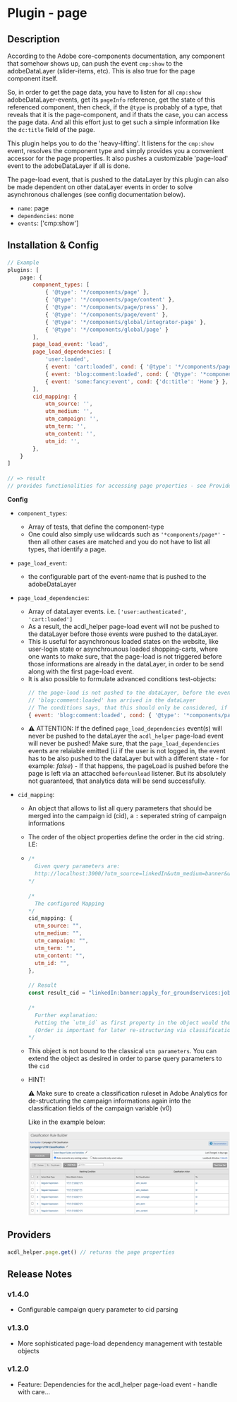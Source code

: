 # Plugin - page

## Description

According to the Adobe core-components documentation, any component that somehow shows up, can push the event `cmp:show` to the adobeDataLayer (slider-items, etc).
This is also true for the page component itself.

So, in order to get the page data, you have to listen for all `cmp:show` adobeDataLayer-events, get its `pageInfo` reference, get the state of this referenced component, then check, if the `@type` is probably of a type, that reveals that it is the page-component, and if thats the case, you can access the page data. And all this effort just to get such a simple information like the `dc:title` field of the page.

This plugin helps you to do the 'heavy-lifting'. It listens for the `cmp:show` event, resolves the component type and simply provides you a convenient accessor for the page properties. It also pushes a customizable 'page-load' event to the adobeDataLayer if all is done.

The page-load event, that is pushed to the dataLayer by this plugin can also be made dependent on other dataLayer events in order to solve asynchronous challenges (see config documentation below).

- `name`: page
- `dependencies`: none
- `events`: ['cmp:show']

## Installation & Config

```javascript
// Example
plugins: [
    page: {
        component_types: [
            { '@type': '*/components/page' },
            { '@type': '*/components/page/content' },
            { '@type': '*/components/page/press' },
            { '@type': '*/components/page/event' },
            { '@type': '*/components/global/integrator-page' },
            { '@type': '*/components/global/page' }
        ],
        page_load_event: 'load',
        page_load_dependencies: [
            'user:loaded',
            { event: 'cart:loaded', cond: { '@type': '*/components/page/cart' } },
            { event: 'blog:comment:loaded', cond: { '@type': '*components/page/blog*' } },
            { event: 'some:fancy:event', cond: {'dc:title': 'Home'} },
        ],
        cid_mapping: {
            utm_source: '',
            utm_medium: '',
            utm_campaign: '',
            utm_term: '',
            utm_content: '',
            utm_id: '',
        },
    }
]

// => result
// provides functionalities for accessing page properties - see Providers, below
```

**Config**

- `component_types`:

  - Array of tests, that define the component-type
  - One could also simply use wildcards such as `'*components/page*'` - then all other cases are matched and you do not have to list all types, that identify a page.

- `page_load_event`:

  - the configurable part of the event-name that is pushed to the adobeDataLayer

- `page_load_dependencies`:

  - Array of dataLayer events. i.e. `['user:authenticated', 'cart:loaded']`
  - As a result, the acdl_helper page-load event will not be pushed to the dataLayer before those events were pushed to the dataLayer.
  - This is useful for asynchronous loaded states on the website, like user-login state or asynchrounous loaded shopping-carts, where one wants to make sure, that the page-load is not triggered before those informations are already in the dataLayer, in order to be send along with the first page-load event.
  - It is also possible to formulate advanced conditions test-objects:
    ```javascript
    // the page-load is not pushed to the dataLayer, before the event
    // 'blog:comment:loaded' has arrived in the dataLayer
    // The conditions says, that this should only be considered, if the page @type is a blog
    { event: 'blog:comment:loaded', cond: { '@type': '*components/page/blog*' } },
    ```
  - ⚠️ ATTENTION: If the defined `page_load_dependencies` event(s) will never be pushed to the dataLayer the `acdl_helper` page-load event will never be pushed! Make sure, that the `page_load_dependencies` events are relaiable emitted (i.i if the user is not logged in, the event has to be also pushed to the dataLayer but with a different state - for example: _false_) - If that happens, the pageLoad is pushed before the page is left via an attacched `beforeunload` listener. But its absolutely not guaranteed, that analytics data will be send successfully.

- `cid_mapping`:

  - An object that allows to list all query parameters that should be merged into the campaign id (cid), a `:` seperated string of campaign informations
  - The order of the object properties define the order in the cid string. I.E:
  - ```javascript
    /*
      Given query parameters are:
      http://localhost:3000/?utm_source=linkedIn&utm_medium=banner&utm_campaign=apply_for_groundservices&utm_id=12345&utm_term=jobsearch&utm_content=variant+A
    */

    /*
      The configured Mapping
    */
    cid_mapping: {
      utm_source: "",
      utm_medium: "",
      utm_campaign: "",
      utm_term: "",
      utm_content: "",
      utm_id: "",
    },

    // Result
    const result_cid = "linkedIn:banner:apply_for_groundservices:jobsearch:variant+A:12345"

    /*
      Further explanation:
      Putting the `utm_id` as first property in the object would the result in a cid-string with the utm_id set to the first place
      (Order is important for later re-structuring via classification rule sets!)
    */
    ```

  - This object is not bound to the classical `utm parameters`. You can extend the object as desired in order to parse query parameters to the `cid`

  - HINT!

    ⚠️ Make sure to create a classification ruleset in Adobe Analytics for de-structuring
    the campaign informations again into the classification fields of the campaign variable (v0)

    Like in the example below:

    ![Example classification rule set](/server/assets/images/classification_rule_example.png)

## Providers

```javascript
acdl_helper.page.get() // returns the page properties
```

## Release Notes

### v1.4.0

- Configurable campaign query parameter to cid parsing

### v1.3.0

- More sophisticated page-load dependency management with testable objects

### v1.2.0

- Feature: Dependencies for the acdl_helper page-load event - handle with care...
